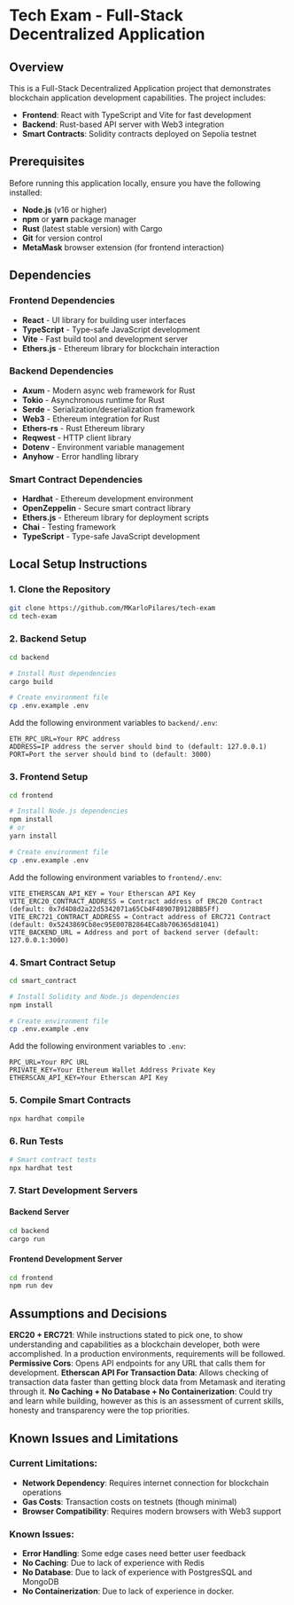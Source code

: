 # Tech Exam - Full-Stack Decentralized Application

## Overview

This is a Full-Stack Decentralized Application project that demonstrates blockchain application development capabilities. The project includes:
- **Frontend**: React with TypeScript and Vite for fast development
- **Backend**: Rust-based API server with Web3 integration
- **Smart Contracts**: Solidity contracts deployed on Sepolia testnet

## Prerequisites

Before running this application locally, ensure you have the following installed:

- **Node.js** (v16 or higher)
- **npm** or **yarn** package manager
- **Rust** (latest stable version) with Cargo
- **Git** for version control
- **MetaMask** browser extension (for frontend interaction)

## Dependencies

### Frontend Dependencies
- **React** - UI library for building user interfaces
- **TypeScript** - Type-safe JavaScript development
- **Vite** - Fast build tool and development server
- **Ethers.js** - Ethereum library for blockchain interaction

### Backend Dependencies
- **Axum** - Modern async web framework for Rust
- **Tokio** - Asynchronous runtime for Rust
- **Serde** - Serialization/deserialization framework
- **Web3** - Ethereum integration for Rust
- **Ethers-rs** - Rust Ethereum library
- **Reqwest** - HTTP client library
- **Dotenv** - Environment variable management
- **Anyhow** - Error handling library

### Smart Contract Dependencies
- **Hardhat** - Ethereum development environment
- **OpenZeppelin** - Secure smart contract library
- **Ethers.js** - Ethereum library for deployment scripts
- **Chai** - Testing framework
- **TypeScript** - Type-safe JavaScript development

## Local Setup Instructions

### 1. Clone the Repository
```bash
git clone https://github.com/MKarloPilares/tech-exam
cd tech-exam
```

### 2. Backend Setup
```bash
cd backend

# Install Rust dependencies
cargo build

# Create environment file
cp .env.example .env
```

Add the following environment variables to `backend/.env`:
```env
ETH_RPC_URL=Your RPC address
ADDRESS=IP address the server should bind to (default: 127.0.0.1)
PORT=Port the server should bind to (default: 3000)
```

### 3. Frontend Setup
```bash
cd frontend

# Install Node.js dependencies
npm install
# or
yarn install

# Create environment file
cp .env.example .env
```

Add the following environment variables to `frontend/.env`:
```env
VITE_ETHERSCAN_API_KEY = Your Etherscan API Key
VITE_ERC20_CONTRACT_ADDRESS = Contract address of ERC20 Contract (default: 0x7d4D8d2a22d5342071a65Cb4F48907B9128BB5Ff)
VITE_ERC721_CONTRACT_ADDRESS = Contract address of ERC721 Contract (default: 0x5243869Cb8ec95E007B2864ECa8b706365d81041)
VITE_BACKEND_URL = Address and port of backend server (default: 127.0.0.1:3000)
```

### 4. Smart Contract Setup
```bash
cd smart_contract

# Install Solidity and Node.js dependencies
npm install

# Create environment file
cp .env.example .env
```

Add the following environment variables to `.env`:
```env
RPC_URL=Your RPC URL
PRIVATE_KEY=Your Ethereum Wallet Address Private Key
ETHERSCAN_API_KEY=Your Etherscan API Key
```

### 5. Compile Smart Contracts
```bash
npx hardhat compile
```

### 6. Run Tests
```bash
# Smart contract tests
npx hardhat test
```

### 7. Start Development Servers

#### Backend Server
```bash
cd backend
cargo run
```

#### Frontend Development Server
```bash
cd frontend
npm run dev
```
## Assumptions and Decisions
 **ERC20 + ERC721**: While instructions stated to pick one, to show understanding and capabilities as a blockchain developer, both were accomplished. In a production environments, requirements will be followed.
 **Permissive Cors**: Opens API endpoints for any URL that calls them for development.
 **Etherscan API For Transaction Data**: Allows checking of transaction data faster than getting block data from Metamask and iterating through it.
 **No Caching + No Database + No Containerization**: Could try and learn while building, however as this is an assessment of current skills, honesty and transparency were the top priorities.

## Known Issues and Limitations

### Current Limitations:
- **Network Dependency**: Requires internet connection for blockchain operations
- **Gas Costs**: Transaction costs on testnets (though minimal)
- **Browser Compatibility**: Requires modern browsers with Web3 support

### Known Issues:
- **Error Handling**: Some edge cases need better user feedback
- **No Caching**: Due to lack of experience with Redis
- **No Database**: Due to lack of experience with PostgresSQL and MongoDB
- **No Containerization**: Due to lack of experience in docker.
